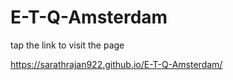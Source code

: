 # E-T-Q-Amsterdam

tap the link to visit the page

https://sarathrajan922.github.io/E-T-Q-Amsterdam/
